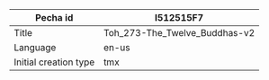 |Pecha id | I512515F7
| --- | --- 
|Title | Toh_273-The_Twelve_Buddhas-v2 
|Language | en-us
|Initial creation type | tmx